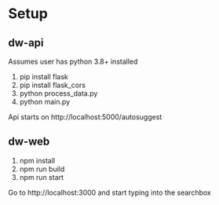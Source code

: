 # Setup

## dw-api
Assumes user has python 3.8+ installed
1. pip install flask
2. pip install flask_cors
3. python process_data.py
4. python main.py

Api starts on http://localhost:5000/autosuggest

## dw-web
1. npm install
2. npm run build
3. npm run start

Go to http://localhost:3000 and start typing into the searchbox
